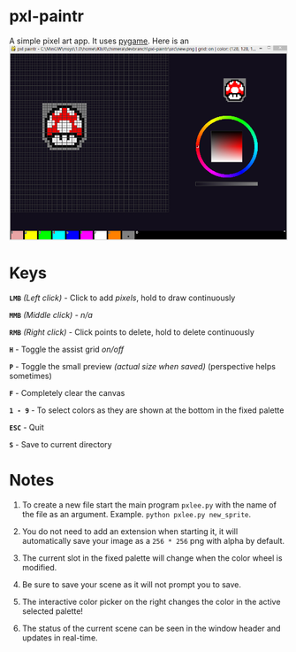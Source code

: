 pxl-paintr
==========

A simple pixel art app. It uses [pygame](https://pygame.org). Here is an ![image](img/ui.png)

# Keys

**`LMB`** *(Left click)* - Click to add *pixels*, hold to draw continuously

**`MMB`** *(Middle click)* - *n/a*

**`RMB`** *(Right click)* - Click points to delete, hold to delete continuously

**`H`** - Toggle the assist grid *on/off*

**`P`** - Toggle the small preview *(actual size when saved)* (perspective helps sometimes)

**`F`** - Completely clear the canvas

**`1 - 9`** - To select colors as they are shown at the bottom in the fixed palette

**`ESC`** - Quit

**`S`** - Save to current directory

Notes
====
1. To create a new file start the main program `pxlee.py` with the name of the file as an argument. Example. `python pxlee.py new_sprite`.

2. You do not need to add an extension when starting it, it will automatically save your image as a `256 * 256` png with alpha by default.

3. The current slot in the fixed palette will change when the color wheel is modified.

4. Be sure to save your scene as it will not prompt you to save.

5. The interactive color picker on the right changes the color in the active selected palette!

6. The status of the current scene can be seen in the window header and updates in real-time.

